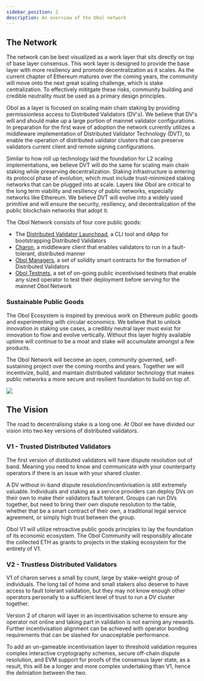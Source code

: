```yaml
---
sidebar_position: 2
description: An overview of the Obol network
---
```


## The Network

The network can be best visualized as a work layer that sits directly on top of base layer consensus. This work layer is designed to provide the base layer with more resiliency and promote decentralization as it scales. As the current chapter of Ethereum matures over the coming years, the community will move onto the next great scaling challenge, which is stake centralization. To effectively mititgate these risks, community building and credible neutrality must be used as a primary design principles.

Obol as a layer is focused on scaling main chain staking by providing permissionless access to Distributed Validators (DV's). We believe that DV's will and should make up a large portion of mainnet validator configurations. In preparation for the first wave of adoption the network currently utilizes a middleware implementation of Distributed Validator Technology (DVT), to enable the operation of distributed validator clusters that can preserve validators current client and remote signing configurations.

Similar to how roll up technology laid the foundation for L2 scaling implementations, we believe DVT will do the same for scaling main chain staking while preserving decentralization. Staking infrastructure is entering its protocol phase of evolution, which must include trust-minimized staking networks that can be plugged into at scale. Layers like Obol are critical to the long term viability and resiliency of public networks, especially networks like Ethereum. We believe DVT will evolve into a widely used primitive and will ensure the security, resiliency, and decentralization of the public blockchain networks that adopt it.

The Obol Network consists of four core public goods:

- The [Distributed Validator Launchpad](../dvk/01_distributed-validator-keys.md), a CLI tool and dApp for bootstrapping Distributed Validators
- [Charon](../dv/01_introducing-charon.md), a middleware client that enables validators to run in a fault-tolerant, distributed manner
- [Obol Managers](../sc/01_introducing-obol-managers.md), a set of solidity smart contracts for the formation of Distributed Validators
- [Obol Testnets](../testnet.md), a set of on-going public incentivised testnets that enable any sized operator to test their deployment before serving for the mainnet Obol Network

### Sustainable Public Goods

The Obol Ecosystem is inspired by previous work on Ethereum public goods and experimenting with circular economics. We believe that to unlock innovation in staking use cases, a credibly neutral layer must exist for innovation to flow and evolve vertically. Without this layer highly available uptime will continue to be a moat and stake will accumulate amongst a few products.

The Obol Network will become an open, community governed, self-sustaining project over the coming months and years. Together we will incentivize, build, and maintain distributed validator technology that makes public networks a more secure and resilient foundation to build on top of.

![](/img/DVT4.png)

## The Vision

The road to decentralising stake is a long one. At Obol we have divided our vision into two key versions of distributed validators.

### V1 - Trusted Distributed Validators

The first version of distibuted validators will have dispute resolution out of band. Meaning you need to know and communicate with your counterparty operators if there is an issue with your shared cluster.

A DV without in-band dispute resolution/incentivisation is still extremely valuable. Individuals and staking as a service providers can deploy DVs on their own to make their validators fault tolerant. Groups can run DVs together, but need to bring their own dispute resolution to the table, whether that be a smart contract of their own, a traditional legal service agreement, or simply high trust between the group.

Obol V1 will utilize retroactive public goods principles to lay the foundation of its economic ecosystem. The Obol Community will responsibly allocate the collected ETH as grants to projects in the staking ecosystem for the entirety of V1.

### V2 - Trustless Distributed Validators

V1 of charon serves a small by count, large by stake-weight group of individuals. The long tail of home and small stakers also deserve to have access to fault tolerant validation, but they may not know enough other operators personally to a sufficient level of trust to run a DV cluster together.

Version 2 of charon will layer in an incentivisation scheme to ensure any operator not online and taking part in validation is not earning any rewards. Further incentivisation alignment can be achieved with operator bonding requirements that can be slashed for unacceptable performance.

To add an un-gameable incentivisation layer to threshold validation requires complex interactive cryptography schemes, secure off-chain dispute resolution, and EVM support for proofs of the consensus layer state, as a result, this will be a longer and more complex undertaking than V1, hence the deliniation between the two.
